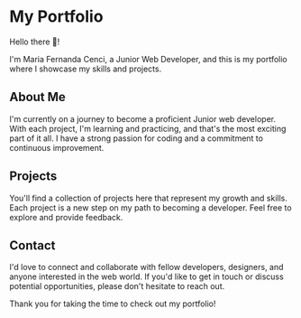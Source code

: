 # **My Portfolio**

Hello there 👋!

I'm Maria Fernanda Cenci, a Junior Web Developer, and this is my portfolio where I showcase my skills and projects.

## **About Me**

I'm currently on a journey to become a proficient Junior web developer. With each project, I'm learning and practicing, and that's the most exciting part of it all. I have a strong passion for coding and a commitment to continuous improvement.

## **Projects**

You'll find a collection of projects here that represent my growth and skills. Each project is a new step on my path to becoming a developer. Feel free to explore and provide feedback.

## **Contact**

I'd love to connect and collaborate with fellow developers, designers, and anyone interested in the web world. If you'd like to get in touch or discuss potential opportunities, please don't hesitate to reach out.

Thank you for taking the time to check out my portfolio!